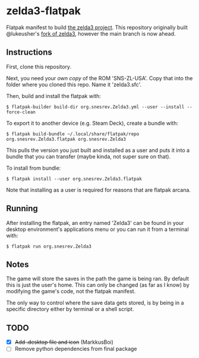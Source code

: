 # zelda3-flatpak

Flatpak manifest to build [the zelda3 project](https://github.com/snesrev/zelda3).
This repository originally built @lukeusher's [fork of zelda3](https://github.com/LukeUsher/zelda3), however the main branch is now ahead.

## Instructions

First, clone this repository.

Next, you need your *own copy* of the ROM 'SNS-ZL-USA'. Copy that into the folder where you cloned this repo. Name it 'zelda3.sfc'.

Then, build and install the flatpak with:

    $ flatpak-builder build-dir org.snesrev.Zelda3.yml --user --install --force-clean
    
To export it to another device (e.g. Steam Deck), create a bundle with:

    $ flatpak build-bundle ~/.local/share/flatpak/repo org.snesrev.Zelda3.flatpak org.snesrev.Zelda3
    
This pulls the version you just built and installed as a user and puts it into a bundle that you can transfer (maybe kinda, not super sure on that).
    
To install from bundle:
   
    $ flatpak install --user org.snesrev.Zelda3.flatpak
    
Note that installing as a user is required for reasons that are flatpak arcana.

## Running

After installing the flatpak, an entry named 'Zelda3' can be found in your desktop environment's applications menu or you can run it from a terminal with:

    $ flatpak run org.snesrev.Zelda3

## Notes

The game will store the saves in the path the game is being ran. By default this is just the user's home.
This can only be changed (as far as I know) by modifying the game's code, not the flatpak manifest.

The only way to control where the save data gets stored, is by being in a specific directory either by terminal or a shell script.

## TODO

 - [X] ~~Add .desktop file and icon~~ (MarkkusBoi)
 - [ ] Remove python dependencies from final package
